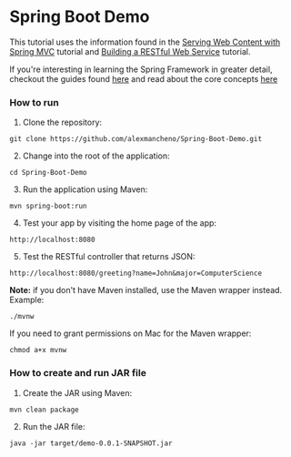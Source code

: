 # Spring Boot Demo
This tutorial uses the information found in the [Serving Web Content with Spring MVC](https://spring.io/guides/gs/serving-web-content/) tutorial and [Building a RESTful Web Service](https://spring.io/guides/gs/rest-service/) tutorial. 

If you're interesting in learning the Spring Framework in greater detail, checkout the guides found [here](https://spring.io/guides/) and read about the core concepts [here](https://docs.spring.io/spring/docs/current/spring-framework-reference/core.html#spring-core)

### How to run
1. Clone the repository:
```
git clone https://github.com/alexmancheno/Spring-Boot-Demo.git
```

2. Change into the root of the application:
```
cd Spring-Boot-Demo
```

3. Run the application using Maven:
```
mvn spring-boot:run
```

4. Test your app by visiting the home page of the app:
```
http://localhost:8080
```

5. Test the RESTful controller that returns JSON:
```
http://localhost:8080/greeting?name=John&major=ComputerScience
```

**Note:** if you don't have Maven installed, use the Maven wrapper instead. Example:
```
./mvnw 
```

If you need to grant permissions on Mac for the Maven wrapper:
```
chmod a+x mvnw
```

### How to create and run JAR file
1. Create the JAR using Maven:
```
mvn clean package
```

2. Run the JAR file:
```
java -jar target/demo-0.0.1-SNAPSHOT.jar
```